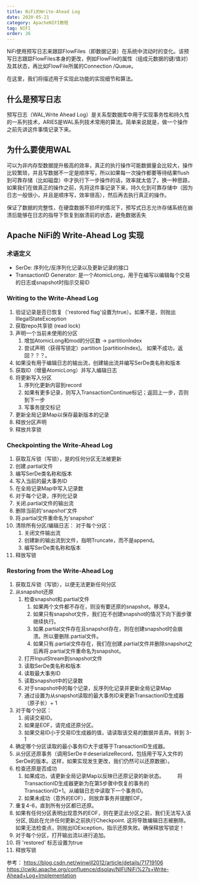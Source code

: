 ```yaml
---
title: NiFi的Write-Ahead Log
date: 2020-05-21
category: ApacheNIFI教程
tag: NIFI
order: 26
---
```

NiFi使用预写日志来跟踪FlowFiles（即数据记录）在系统中流动时的变化。该预写日志跟踪FlowFiles本身的更改，例如FlowFile的属性（组成元数据的键/值对）及其状态，再比如FlowFile所属的Connection /Queue。

在这里，我们将描述用于实现此功能的实现细节和算法。

## 什么是预写日志

预写日志（WAL,Write Ahead Log）是关系型数据库中用于实现事务性和持久性的一系列技术，ARIES是WAL系列技术常用的算法。简单来说就是，做一个操作之前先讲这件事情记录下来。

## 为什么要使用WAL

可以为非内存型数据提升极高的效率，真正的执行操作可能数据量会比较大，操作比较繁琐，并且写数据不一定是顺序写，所以如果每一次操作都要等待结果flush到可靠存储（比如磁盘）中才执行下一步操作的话，效率就太低了。换一种思路，如果我们在做真正的操作之前，先将这件事记录下来，持久化到可靠存储中（因为日志一般很小，并且是顺序写，效率很高），然后再去执行真正的操作。

保证了数据的完整性，在硬盘数据不损坏的情况下，预写式日志允许存储系统在崩溃后能够在日志的指导下恢复到崩溃前的状态，避免数据丢失

## Apache NiFi的 Write-Ahead Log 实现

### 术语定义

- SerDe: 序列化/反序列化记录以及更新记录的接口
- TransactionID Generator: 是一个AtomicLong，用于在编写以编辑每个交易的日志或snapshot时指示交易ID

### Writing to the Write-Ahead Log

1. 验证记录是否已恢复（'restored flag'设置为true）。如果不是，则抛出IllegalStateException
2. 获取repo共享锁 (read lock)
3. 声明一个当前未使用的分区
    1. 增加AtomicLong和mod的分区数 -> partitionIndex
    2. 尝试声明（获得写锁定）partition [partitionIndex]。 如果不成功，返回？？？。
4. 如果没有用于编辑日志的输出流，创建输出流并编写SerDe类名称和版本
5. 获取ID（增量AtomicLong）并写入编辑日志
6. 将更新写入分区
    1. 序列化更新内容到record
    2. 如果有更多记录，则写入TransactionContinue标记；返回上一步，否则到下一步
    3. 写事务提交标记
7. 更新全局记录Map以保存最新版本的记录
8. 释放分区声明
9. 释放共享锁

### Checkpointing the Write-Ahead Log

1. 获取互斥锁（写锁），是的任何分区无法被更新
2. 创建.partial文件
3. 编写SerDe类名称和版本
4. 写入当前的最大事务ID
5. 在全局记录Map中写入记录数
6. 对于每个记录，序列化记录
7. 关闭.partial文件的输出流
8. 删除当前的'snapshot'文件
9. 将.partial文件重命名为'snapshot'
10. 清除所有分区/编辑日志：
    对于每个分区：
    1. 关闭文件输出流
    2. 创建新的输出流到文件，指明Truncate，而不是append。
    3. 编写SerDe类名称和版本
11. 释放写锁

### Restoring from the Write-Ahead Log

1.  获取互斥锁（写锁），以便无法更新任何分区
2.  从snapshot还原
    1.  检查snapshot和.partial文件
        1.  如果两个文件都不存在，则没有要还原的snapshot。移至4。
        2.  如果只有snapshot文件，我们在不创建snapshot的情况下向下面步骤继续执行。
        3.  如果.partial文件存在且snapshot存在，则在创建snapshot时会崩溃。所以要删除.partial文件。
        4.  如果只有.partial文件存在，我们在创建.partial文件并删除snapshot之后再将.partial文件重命名为snapshot。
    2.  打开InputStream到snapshot文件
    3.  读取SerDe类名称和版本
    4.  读取最大事务ID
    5.  读取snapshot中的记录数
    6. 对于snapshot中的每个记录，反序列化记录并更新全局记录Map
    7.  通过设置为从snapshot读取的最大事务ID来更新TransactionID生成器（原子长）+ 1
3.  对于每个分区：
    1.  阅读交易ID。
    2.  如果是EOF，请完成还原分区。
    3.  如果交易ID小于交易ID生成器的值，请读取该交易的数据并丢弃。转到 3-1
4.  确定哪个分区读取的最小事务ID大于或等于TransactionID生成器。
5.  从分区还原事务（调用SerDe＃deserializeRecord，包括用于写入文件的SerDe的版本。这样，如果实现发生更改，我们仍然可以还原数据）。
6.  检查还原是否成功
    1.  如果成功，请更新全局记录Map以反映已还原记录的新状态。
        将TransactionID生成器更新为在第5步骤中恢复的事务的TransactionID+1。从编辑日志中读取下一个事务ID。
    2. 如果未成功（意外的EOF），则放弃事务并提醒EOF。
7.  重复4-6，直到所有分区都已还原。
8.  如果有任何分区表明出现意外的EOF，则在更正此分区之前，我们无法写入该分区, 因此在允许任何更新之前执行Checkpoint. 这将导致编辑日志被删除。 如果无法检查点，则抛出IOException，指示还原失败。确保释放写锁定！
9.  对于每个分区，打开输出流以进行追加。
10.  将 'restored' 标志设置为true
11.  释放写锁



参考：
https://blog.csdn.net/winwill2012/article/details/71719106
https://cwiki.apache.org/confluence/display/NIFI/NiFi%27s+Write-Ahead+Log+Implementation